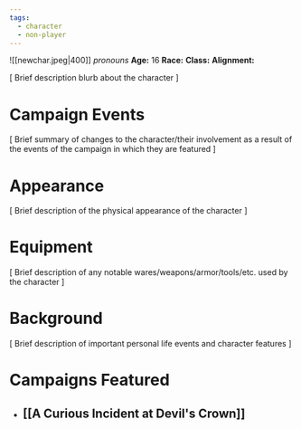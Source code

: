 ```yaml
---
tags:
  - character
  - non-player
---
```

![[newchar.jpeg|400]]
_pronouns_
**Age:** 16
**Race:**
**Class:**
**Alignment:**

\[ Brief description blurb about the character ]

# Campaign Events

\[ Brief summary of changes to the character/their involvement as a result of the events of the campaign in which they are featured ]

# Appearance

\[ Brief description of the physical appearance of the character ]

# Equipment

\[ Brief description of any notable wares/weapons/armor/tools/etc. used by the character ]

# Background

\[ Brief description of important personal life events and character features ]

# Campaigns Featured

- [[A Curious Incident at Devil's Crown]]
	- 